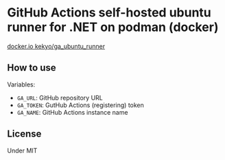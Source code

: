 # GitHub Actions self-hosted ubuntu runner for .NET on podman (docker)

[docker.io kekyo/ga_ubuntu_runner](https://hub.docker.com/r/kekyo/ga_ubuntu_runner)

## How to use

Variables:

* `GA_URL`: GitHub repository URL
* `GA_TOKEN`: GutHub Actions (registering) token
* `GA_NAME`: GitHub Actions instance name

## License

Under MIT

